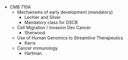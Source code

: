 - CMB 710A
	- Mechanisms of early development (mandatory)
		- Lechler and Silver
		- Mandatory class for DSCB
	- Cell Migration / Invasion Dev Cancer
		- Sherwood
	- Use of Human Genomics to Streamline Therapeutics
		- Karra
	- Cancer immunology
		- Hartman